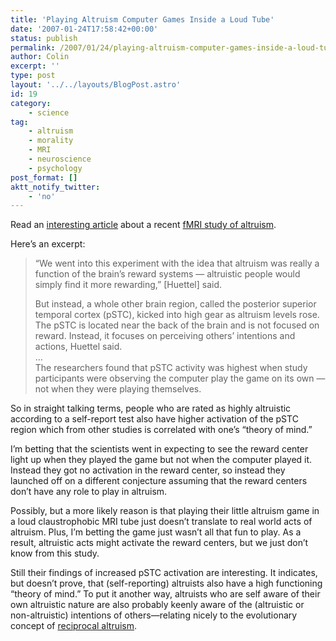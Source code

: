 ```yaml
---
title: 'Playing Altruism Computer Games Inside a Loud Tube'
date: '2007-01-24T17:58:42+00:00'
status: publish
permalink: /2007/01/24/playing-altruism-computer-games-inside-a-loud-tube
author: Colin
excerpt: ''
type: post
layout: '../../layouts/BlogPost.astro'
id: 19
category:
    - science
tag:
    - altruism
    - morality
    - MRI
    - neuroscience
    - psychology
post_format: []
aktt_notify_twitter:
    - 'no'
---
```

Read an [interesting article](https://www.healthday.com/Article.asp?AID=601147) about a recent [fMRI study of altruism](https://www.nature.com/neuro/journal/vaop/ncurrent/abs/nn1833.html).

Here’s an excerpt:

> “We went into this experiment with the idea that altruism was really a function of the brain’s reward systems — altruistic people would simply find it more rewarding,” \[Huettel\] said.
> 
> But instead, a whole other brain region, called the posterior superior temporal cortex (pSTC), kicked into high gear as altruism levels rose. The pSTC is located near the back of the brain and is not focused on reward. Instead, it focuses on perceiving others’ intentions and actions, Huettel said.  
> …  
> The researchers found that pSTC activity was highest when study participants were observing the computer play the game on its own — not when they were playing themselves.

So in straight talking terms, people who are rated as highly altruistic according to a self-report test also have higher activation of the pSTC region which from other studies is correlated with one’s “theory of mind.”

I’m betting that the scientists went in expecting to see the reward center light up when they played the game but not when the computer played it. Instead they got no activation in the reward center, so instead they launched off on a different conjecture assuming that the reward centers don’t have any role to play in altruism.

Possibly, but a more likely reason is that playing their little altruism game in a loud claustrophobic MRI tube just doesn’t translate to real world acts of altruism. Plus, I’m betting the game just wasn’t all that fun to play. As a result, altruistic acts might activate the reward centers, but we just don’t know from this study.

Still their findings of increased pSTC activation are interesting. It indicates, but doesn’t prove, that (self-reporting) altruists also have a high functioning “theory of mind.” To put it another way, altruists who are self aware of their own altruistic nature are also probably keenly aware of the (altruistic or non-altruistic) intentions of others—relating nicely to the evolutionary concept of [reciprocal altruism](https://en.wikipedia.org/wiki/Reciprocal_altruism "wikipedia entry on reciprocal altruism").